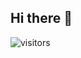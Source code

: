 ## Hi there 👋


![visitors](https://visitor-badge.glitch.me/badge?github.com/FeddericoGarcia=github.com/FeddericoGarcia&left_color=green&right_color=red)

<!--
**FeddericoGarcia/FeddericoGarcia** is a ✨ _special_ ✨ repository because its `README.md` (this file) appears on your GitHub profile.

Here are some ideas to get you started:

- 🔭 I’m currently working on ...
- 🌱 I’m currently learning ...
- 👯 I’m looking to collaborate on ...
- 🤔 I’m looking for help with ...
- 💬 Ask me about ...
- 📫 How to reach me: ...
- 😄 Pronouns: ...
- ⚡ Fun fact: ...
-->
